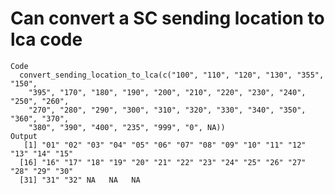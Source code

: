 # Can convert a SC sending location to lca code

    Code
      convert_sending_location_to_lca(c("100", "110", "120", "130", "355", "150",
        "395", "170", "180", "190", "200", "210", "220", "230", "240", "250", "260",
        "270", "280", "290", "300", "310", "320", "330", "340", "350", "360", "370",
        "380", "390", "400", "235", "999", "0", NA))
    Output
       [1] "01" "02" "03" "04" "05" "06" "07" "08" "09" "10" "11" "12" "13" "14" "15"
      [16] "16" "17" "18" "19" "20" "21" "22" "23" "24" "25" "26" "27" "28" "29" "30"
      [31] "31" "32" NA   NA   NA  

